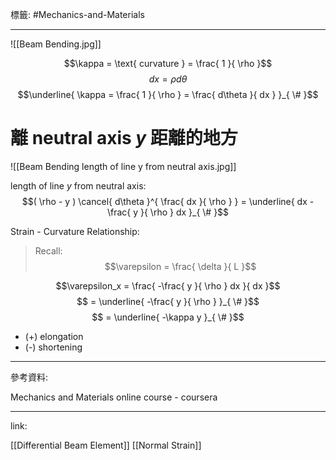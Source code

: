 標籤: #Mechanics-and-Materials 

---

![[Beam Bending.jpg]]

$$\kappa = \text{ curvature } = \frac{ 1 }{ \rho }$$
$$dx = \rho d\theta$$
$$\underline{ \kappa = \frac{ 1 }{ \rho } = \frac{ d\theta }{ dx } }_{ \# }$$

# 離 neutral axis $y$ 距離的地方

![[Beam Bending length of line y from neutral axis.jpg]]

length of line $y$ from neutral axis:
$$( \rho - y ) \cancel{ d\theta }^{ \frac{ dx }{ \rho } } = \underline{ dx - \frac{ y }{ \rho } dx }_{ \# }$$

Strain - Curvature Relationship:

> Recall:
> $$\varepsilon = \frac{ \delta }{ L }$$

$$\varepsilon_x = \frac{ -\frac{ y }{ \rho } dx }{ dx }$$
$$ = \underline{ -\frac{ y }{ \rho } }_{ \# }$$
$$ = \underline{ -\kappa y }_{ \# }$$

- (+) elongation
- (-) shortening

---

參考資料:

Mechanics and Materials online course - coursera

---

link:

[[Differential Beam Element]]
[[Normal Strain]]